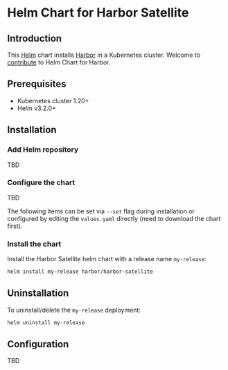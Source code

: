 # Helm Chart for Harbor Satellite

## Introduction

This [Helm](https://github.com/kubernetes/helm) chart installs [Harbor](https://github.com/container-registry/harbor-satellite) in a Kubernetes cluster. Welcome to [contribute](CONTRIBUTING.md) to Helm Chart for Harbor.

## Prerequisites

- Kubernetes cluster 1.20+
- Helm v3.2.0+

## Installation

### Add Helm repository
TBD
<!---->
<!-- ```bash -->
<!-- helm repo add harbor https://helm.goharbor.io -->
<!-- ``` -->

### Configure the chart
TBD

The following items can be set via `--set` flag during installation or configured by editing the `values.yaml` directly (need to download the chart first).

### Install the chart

Install the Harbor Satellite helm chart with a release name `my-release`:
```bash
helm install my-release harbor/harbor-satellite
```

## Uninstallation

To uninstall/delete the `my-release` deployment:
```bash
helm uninstall my-release
```

## Configuration
TBD
<!---->
<!-- The following table lists the configurable parameters of the Harbor chart and the default values. -->
